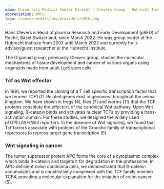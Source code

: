 ```yaml
---
name: University Medical Center Utrecht - Clevers Group - Hubrecht Institute
abbreviation: UMCU
logo: /cancer-models/img/providers/UMCU.png
---
```


Hans Clevers is Head of pharma Research and Early Development (pRED) of Roche, Basel Switzerland, since March 2022. He was group leader at the Hubrecht Institute from 2002 until March 2022 and currently he is advisor/guest researcher at the Hubrecht Institute.

The Organoid group, previously Clevers group, studies the molecular mechanisms of tissue development and cancer of various organs using organoids made from adult Lgr5 stem cells.

### Tcf as Wnt effector
In 1991, we reported the cloning of a T cell specific transcription factor that we termed TCF1 (1). Related genes exist in genomes throughout the animal kingdom. We have shown in frogs (4), flies (7) and worms (11) that the TCF proteins constitute the effectors of the canonical Wnt pathway. Upon Wnt signaling, ß-catenin binds and activates nuclear TCFs by providing a trans-activation domain. For these studies, we designed the widely used pTOPFLASH Wnt reporters. In the absence of Wnt signaling, we found that Tcf factors associate with proteins of the Groucho family of transcriptional repressors to repress target gene transcription (9).

### Wnt signaling in cancer
The tumor suppressor protein APC forms the core of a cytoplasmic complex which binds ß-catenin and targets it for degradation in the proteasome. In APC-deficient colon carcinoma cells, we demonstrated that ß-catenin accumulates and is constitutively complexed with the TCF family member TCF4, providing a molecular explanation for the initiation of colon cancer (5).
